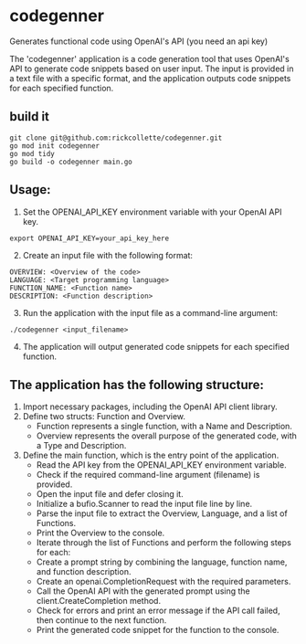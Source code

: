 # codegenner
Generates functional code using OpenAI's API (you need an api key)

The 'codegenner' application is a code generation tool that uses OpenAI's API to generate code snippets based on user input. The input is provided in a text file with a specific format, and the application outputs code snippets for each specified function.

## build it

```
git clone git@github.com:rickcollette/codegenner.git
go mod init codegenner
go mod tidy
go build -o codegenner main.go
```

## Usage:

1. Set the OPENAI_API_KEY environment variable with your OpenAI API key.

```
export OPENAI_API_KEY=your_api_key_here
```

2. Create an input file with the following format:

```
OVERVIEW: <Overview of the code>
LANGUAGE: <Target programming language>
FUNCTION_NAME: <Function name>
DESCRIPTION: <Function description>
```

3. Run the application with the input file as a command-line argument:

```
./codegenner <input_filename>
```

4. The application will output generated code snippets for each specified function.

## The application has the following structure:

1. Import necessary packages, including the OpenAI API client library.
2. Define two structs: Function and Overview.
   - Function represents a single function, with a Name and Description.
   - Overview represents the overall purpose of the generated code, with a Type and Description.
3. Define the main function, which is the entry point of the application.
   - Read the API key from the OPENAI_API_KEY environment variable.
   - Check if the required command-line argument (filename) is provided.
   - Open the input file and defer closing it.
   - Initialize a bufio.Scanner to read the input file line by line.
   - Parse the input file to extract the Overview, Language, and a list of Functions.
   - Print the Overview to the console.
   - Iterate through the list of Functions and perform the following steps for each:
   - Create a prompt string by combining the language, function name, and function description.
   - Create an openai.CompletionRequest with the required parameters.
   - Call the OpenAI API with the generated prompt using the client.CreateCompletion method.
   - Check for errors and print an error message if the API call failed, then continue to the next function.
   - Print the generated code snippet for the function to the console.
